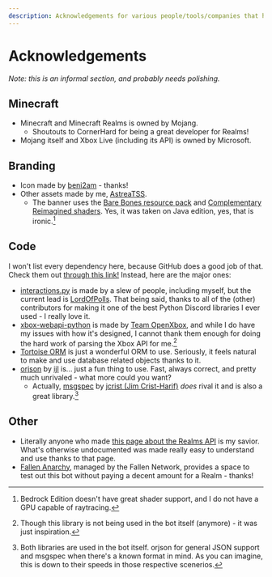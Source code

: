 ```yaml
---
description: Acknowledgements for various people/tools/companies that helped make the Realms Playerlist Bot possible.
---
```


# Acknowledgements

*Note: this is an informal section, and probably needs polishing.*

## Minecraft
- Minecraft and Minecraft Realms is owned by Mojang.
  - Shoutouts to CornerHard for being a great developer for Realms!
- Mojang itself and Xbox Live (including its API) is owned by Microsoft.

## Branding
- Icon made by [beni2am](https://www.beni2am.space) - thanks!
- Other assets made by me, [AstreaTSS](https://astrea.cc/).
  - The banner uses the [Bare Bones resource pack](https://www.curseforge.com/minecraft/texture-packs/bb) and [Complementary Reimagined shaders](https://www.complementary.dev/reimagined/). Yes, it was taken on Java edition, yes, that is ironic.[^1]

## Code

I won't list every dependency here, because GitHub does a good job of that. Check them out [through this link!](https://github.com/AstreaTSS/RealmsPlayerlistBot/network/dependencies) Instead, here are the major ones:
- [interactions.py](https://github.com/interactions-py/interactions.py) is made by a slew of people, including myself, but the current lead is [LordOfPolls](https://github.com/LordOfPolls). That being said, thanks to all of the (other) contributors for making it one of the best Python Discord libraries I ever used - I really love it.
- [xbox-webapi-python](https://github.com/OpenXbox/xbox-webapi-python) is made by [Team OpenXbox](https://github.com/OpenXbox), and while I do have my issues with how it's designed, I cannot thank them enough for doing the hard work of parsing the Xbox API for me.[^2]
- [Tortoise ORM](https://github.com/tortoise/tortoise-orm) is just a wonderful ORM to use. Seriously, it feels natural to make and use database related objects thanks to it.
- [orjson](https://github.com/ijl/orjson) by [ijl](https://github.com/ijl) is... just a fun thing to use. Fast, always correct, and pretty much unrivaled - what more could you want?
  - Actually, [msgspec](https://github.com/jcrist/msgspec) by [jcrist (Jim Crist-Harif)](https://github.com/jcrist) *does* rival it and is also a great library.[^3]

## Other
- Literally anyone who made [this page about the Realms API](https://wiki.vg/Bedrock_Realms) is my savior. What's otherwise undocumented was made really easy to understand and use thanks to that page.
- [Fallen Anarchy](https://discord.gg/VBnZ6gk6zt), managed by the Fallen Network, provides a space to test out this bot without paying a decent amount for a Realm - thanks!

[^1]: Bedrock Edition doesn't have great shader support, and I do not have a GPU capable of raytracing.
[^2]: Though this library is not being used in the bot itself (anymore) - it was just inspiration.
[^3]: Both libraries are used in the bot itself. orjson for general JSON support and msgspec when there's a known format in mind. As you can imagine, this is down to their speeds in those respective scenerios.